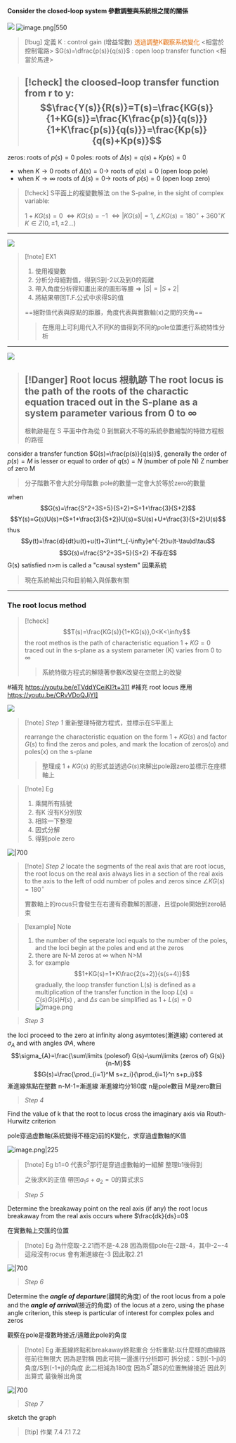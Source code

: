 #### Consider the closed-loop system 參數調整與系統根之間的關係
![](https://raw.githubusercontent.com/Ash0645/image_remote/main/202306111416361.jpg)
![image.png|550](https://raw.githubusercontent.com/laudantstolam/imagesource/main/202305031011927.png)
>[!bug] 定義
>K : control gain (增益常數) <font color="#e36c09">透過調整K觀察系統變化</font> <相當於控制電路>
>$G(s)=\dfrac{p(s)}{q(s)}$ : open loop transfer function <相當於馬達>

>[!check] the cloosed-loop transfer function from r to y:
>$$\frac{Y(s)}{R(s)}=T(s)=\frac{KG(s)}{1+KG(s)}=\frac{K\frac{p(s)}{q(s)}}{1+K\frac{p(s)}{q(s)}}=\frac{Kp(s)}{q(s)+Kp(s)}$$
>---
zeros: roots of $p(s)=0$
poles: roots of $\Delta (s)=q(s)+Kp(s)=0$

- when $K\rightarrow0$
	roots of  $\Delta (s)=0\rightarrow$ roots of $q(s)=0$  (open loop pole)
- when $K\rightarrow \infty$
	roots of  $\Delta (s)=0\rightarrow$ roots of $p(s)=0$ (open loop zero)

>[!check] S平面上的複變數解法
>on the S-palne, in the sight of complex variable: 
>
>$1+KG(s)=0$
>$\Leftrightarrow KG(s)=-1$
>$\Leftrightarrow |KG(s)|=1, \angle KG(s)=180^\circ+360^\circ K$
>$K\in Z(0,\pm 1, \pm 2...)$

---

![](https://raw.githubusercontent.com/Ash0645/image_remote/main/202306111420597.jpg)

>[!note] EX1
>1. 使用複變數
>1. 分析分母絕對值，得到S到-2以及到0的距離
>2. 帶入角度分析得知畫出來的圖形等腰$\Rightarrow |S|=|S+2|$
>3. 將結果帶回T.F.公式中求得S的值
>
>==絕對值代表與原點的距離，角度代表與實數軸(x)之間的夾角==
>>在應用上可利用代入不同K的值得到不同的pole位置進行系統特性分析

---
![](https://raw.githubusercontent.com/Ash0645/image_remote/main/202306111421661.jpeg)

>[!Danger] Root locus 根軌跡
>The root locus is the path of the roots of the charactic equation traced out in the S-plane as a system parameter various from 0 to $\infty$
>---
>根軌跡是在 S 平面中作為從 0 到無窮大不等的系統參數繪製的特徵方程根的路徑 

consider a transfer function $G(s)=\frac{p(s)}{q(s)}$, generally the order of $p(s)=M$ is lesser or equal to order of $q(s)=N$ (number of pole N)
Z number of zero M

> 分子階數不會大於分母階數
> pole的數量一定會大於等於zero的數量


when $$G(s)=\frac{S^2+3S+5}{S+2}=S+1+\frac{3}{S+2}$$
$$Y(s)=G(s)U(s)=(S+1+\frac{3}{S+2})U(s)=SU(s)+U+\frac{3}{S+2}U(s)$$
thus $$y(t)=\frac{d}{dt}u(t)+u(t)+3\int^t_{-\infty}e^{-2t}u(t-\tau)d\tau$$
$$G(s)=\frac{S^2+3S+5}{S+2} 不存在$$
G(s) satisfied n>m is called a "causal system" 因果系統

> 現在系統輸出只和目前輸入與係數有關

---
### The root locus method

>[!check]
>$$T(s)=\frac{KG(s)}{1+KG(s)},0<K<\infty$$
>the root methos is the path of characteristic equation $1+KG=0$ traced out in the s-plane as a system parameter (K) varies from 0 to  $\infty$
>>系統特徵方程式的解隨著參數K改變在空間上的改變

#補充 https://youtu.be/eTVddYCeiKI?t=311
#補充 root locus 應用 https://youtu.be/CRvVDoQJjYI]

![](https://raw.githubusercontent.com/laudantstolam/imagesource/main/202305101245211.jpg)

>[!note] *Step 1* 重新整理特徵方程式，並標示在S平面上
>
>rearrange the characteristic equation on the form $1+KG(s)$ and factor $G(s)$ to find the zeros and poles, and mark the location of zeros(o) and poles(x) on the s-plane 
>
>>整理成 $1+KG(s)$ 的形式並透過$G(s)$來解出pole跟zero並標示在座標軸上

>[!note] Eg
>1. 乘開所有括號
>2. 有K 沒有K分別放
>3. 相除一下整理
>4. 因式分解
>5. 得到pole zero

![|700](https://raw.githubusercontent.com/laudantstolam/imagesource/main/202305101303187.png)

>[!note] *Step 2*
>locate the segments of the real axis that are root locus, the root locus on the real axis always lies in a section of the real axis to the axis to the left of odd number of poles and zeros since $\angle KG(s)=180^\circ$ 
>
>實數軸上的rocus只會發生在右邊有奇數解的那邊，且從pole開始到zero結束

>[!example] Note
>1. the number of the seperate loci equals to the number of the poles, and the loci begin at the poles and end at the zeros
>2. there are N-M zeros at $\infty$ when N>M
>3. for example$$1+KG(s)=1+K\frac{2(s+2)}{s(s+4)}$$
>gradually, the loop transfer function L(s) is defined as a multiplication of the transfer function in the loop $L(s)=C(s)G(s)H(s)$ , and $\Delta s$ can be simplified as $1+L(s)=0$
>![image.png](https://raw.githubusercontent.com/laudantstolam/imagesource/main/202305101244913.png)


> *Step 3*

the loci proceed to the zero at infinity along asymtotes(漸進線) contered at $\sigma_A$ and with angles $\Phi A$, where 
$$\sigma_{A}=\frac{\sum\limits (polesof) G(s)-\sum\limits (zeros of) G(s)}{n-M}$$
$$G(s)=\frac{\prod_{i=1}^M s+z_i}{\prod_{i=1}^n s+p_i}$$
漸進線焦點在整數
n-M-1=漸進線
漸進線均分180度
n是pole數目
M是zero數目


>*Step 4* 

Find the value of k that the root to locus cross the imaginary axis via Routh-Hurwitz criterion 

pole穿過虛數軸(系統變得不穩定)前的K變化，求穿過虛數軸的K值

![image.png|225](https://raw.githubusercontent.com/Ash0645/image_remote/main/202305171050499.png?token=AZUUVI6SYBJMVHHL7GVUK5TEMRATI)

>[!note] Eg
>b1=0 代表$S^2$那行是穿過虛數軸的一組解
>整理b1後得到
>
>之後求K的正值
>帶回$a_1s+a_2=0$的算式求S



> *Step 5*

Determine the breakaway point on the real axis (if any) the root locus breakaway from the real axis occurs where $\frac{dk}{ds}=0$ 

在實數軸上交匯的位置


>[!note] Eg
>為什麼取-2.21而不是-4.28
>因為兩個pole在-2跟-4，其中-2~-4這段沒有rocus
>會有漸進線在-3 因此取2.21


![|700](https://raw.githubusercontent.com/laudantstolam/imagesource/main/202305101252681.jpg)

>*Step 6*

Determine the ***angle of departure***(離開的角度) of the root locus from a pole and the ***angle of arrival***(接近的角度) of the locus at a zero, using the phase angle criterion, this steep is particular of interest for complex poles and zeros

觀察在pole是複數時接近/遠離此pole的角度


>[!note] Eg
>漸進線終點和breakaway終點重合
>分析重點:以什麼樣的曲線路徑前往無限大
>因為是對稱 因此可挑一邊進行分析即可
>拆分成：S到(-1-j)的角度/S到(-1+j)的角度
>此二相減為180度
>因為$S^*$跟S的位置無線接近 因此列出算式
>最後解出角度


![|700](https://raw.githubusercontent.com/laudantstolam/imagesource/main/202305101300055.png)

> *Step 7*

sketch the graph

>[!tip] 作業
>7.4 7.1 7.2
